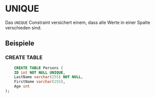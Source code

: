 # UNIQUE

Das `UNIQUE` Constraint versichert einem, dass alle Werte in einer Spalte verschieden sind.

## Beispiele

### CREATE TABLE

```SQL
    CREATE TABLE Persons (
    ID int NOT NULL UNIQUE,
    LastName varchar(255) NOT NULL,
    FirstName varchar(255),
    Age int
);
```